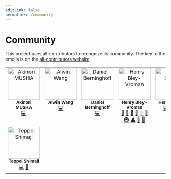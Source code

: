 ```yaml
---
editLink: false
permalink: /community
---
```

<!--
  This file managed in olets/zsh-abbr

  The above frontmatter is used by olets/zsh-abbr-v5-docs
-->


# Community

This project uses all-contributors to recognize its community. The key to the emojis is on the [all-contributors website](https://allcontributors.org/docs/en/emoji-key).

<div class="community">
<!-- ALL-CONTRIBUTORS-LIST:START - Do not remove or modify this section -->
<!-- prettier-ignore-start -->
<!-- markdownlint-disable -->
<table>
  <tbody>
    <tr>
      <td align="center" valign="top" width="14.28%"><a href="https://github.com/knu"><img src="https://avatars.githubusercontent.com/u/10236?v=4?s=100" width="100px;" alt="Akinori MUSHA"/><br /><sub><b>Akinori MUSHA</b></sub></a><br /><a href="#code-knu" title="Code">💻</a></td>
      <td align="center" valign="top" width="14.28%"><a href="http://researchgate.net/profile/Alwin_Wang"><img src="https://avatars.githubusercontent.com/u/16846521?v=4?s=100" width="100px;" alt="Alwin Wang"/><br /><sub><b>Alwin Wang</b></sub></a><br /><a href="#code-alwinw" title="Code">💻</a></td>
      <td align="center" valign="top" width="14.28%"><a href="https://berninghoff.eu"><img src="https://avatars.githubusercontent.com/u/7356251?v=4?s=100" width="100px;" alt="Daniel Berninghoff"/><br /><sub><b>Daniel Berninghoff</b></sub></a><br /><a href="#code-burneyy" title="Code">💻</a></td>
      <td align="center" valign="top" width="14.28%"><a href="https://olets.dev"><img src="https://avatars.githubusercontent.com/u/3282350?v=4?s=100" width="100px;" alt="Henry Bley-Vroman"/><br /><sub><b>Henry Bley-Vroman</b></sub></a><br /><a href="#doc-olets" title="Documentation">📖</a> <a href="#design-olets" title="Design">🎨</a> <a href="#question-olets" title="Answering Questions">💬</a> <a href="#tool-olets" title="Tools">🔧</a> <a href="#example-olets" title="Examples">💡</a> <a href="#ideas-olets" title="Ideas, Planning, & Feedback">🤔</a> <a href="#infra-olets" title="Infrastructure (Hosting, Build-Tools, etc)">🚇</a> <a href="#test-olets" title="Tests">⚠️</a> <a href="#maintenance-olets" title="Maintenance">🚧</a> <a href="#review-olets" title="Reviewed Pull Requests">👀</a></td>
      <td align="center" valign="top" width="14.28%"><a href="https://github.com/henrebotha"><img src="https://avatars.githubusercontent.com/u/5593874?v=4?s=100" width="100px;" alt="Henré Botha"/><br /><sub><b>Henré Botha</b></sub></a><br /><a href="#code-henrebotha" title="Code">💻</a> <a href="#ideas-henrebotha" title="Ideas, Planning, & Feedback">🤔</a> <a href="#financial-henrebotha" title="Financial">💵</a></td>
      <td align="center" valign="top" width="14.28%"><a href="https://lucaslarson.net"><img src="https://avatars.githubusercontent.com/u/91468?v=4?s=100" width="100px;" alt="Lucas Larson"/><br /><sub><b>Lucas Larson</b></sub></a><br /><a href="#bug-LucasLarson" title="Bug reports">🐛</a></td>
      <td align="center" valign="top" width="14.28%"><a href="https://www.stefanhojer.de/"><img src="https://avatars.githubusercontent.com/u/436889?v=4?s=100" width="100px;" alt="Stefan Hojer"/><br /><sub><b>Stefan Hojer</b></sub></a><br /><a href="#code-hojerst" title="Code">💻</a></td>
    </tr>
    <tr>
      <td align="center" valign="top" width="14.28%"><a href="https://shimajiteppei.github.io/"><img src="https://avatars.githubusercontent.com/u/42309359?v=4?s=100" width="100px;" alt="Teppei Shimaji"/><br /><sub><b>Teppei Shimaji</b></sub></a><br /><a href="#code-shimajiteppei" title="Code">💻</a> <a href="#doc-shimajiteppei" title="Documentation">📖</a></td>
    </tr>
  </tbody>
</table>

<!-- markdownlint-restore -->
<!-- prettier-ignore-end -->

<!-- ALL-CONTRIBUTORS-LIST:END -->
</div>
